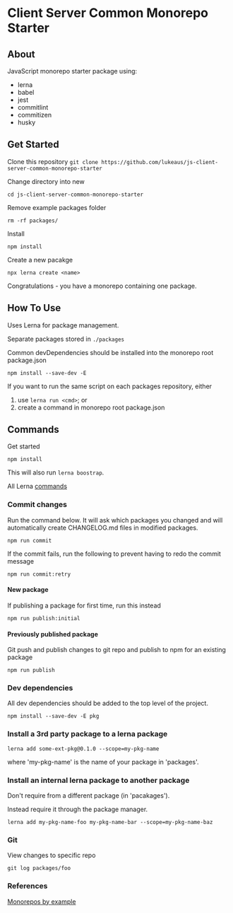 # Client Server Common Monorepo Starter

## About

JavaScript monorepo starter package using:

- lerna
- babel
- jest
- commitlint
- commitizen
- husky

## Get Started

Clone this repository
`git clone https://github.com/lukeaus/js-client-server-common-monorepo-starter`

Change directory into new

`cd js-client-server-common-monorepo-starter`

Remove example packages folder

`rm -rf packages/`

Install

`npm install`

Create a new pacakge

`npx lerna create <name>`

Congratulations - you have a monorepo containing one package.

## How To Use

Uses Lerna for package management.

Separate packages stored in `./packages`

Common devDependencies should be installed into the monorepo root package.json

`npm install --save-dev -E`

If you want to run the same script on each packages repository, either

1. use `lerna run <cmd>`; or
2. create a command in monorepo root package.json

## Commands

Get started

`npm install`

This will also run `lerna boostrap`.

All Lerna [commands](https://github.com/lerna/lerna/tree/master/commands)

### Commit changes

Run the command below. It will ask which packages you changed and will automatically create CHANGELOG.md files in modified packages.

`npm run commit`

If the commit fails, run the following to prevent having to redo the commit message

`npm run commit:retry`

#### New package

If publishing a package for first time, run this instead

`npm run publish:initial`

#### Previously published package

Git push and publish changes to git repo and publish to npm for an existing package

`npm run publish`

### Dev dependencies

All dev dependencies should be added to the top level of the project.

`npm install --save-dev -E pkg`

### Install a 3rd party package to a lerna package

`lerna add some-ext-pkg@0.1.0 --scope=my-pkg-name`

where 'my-pkg-name' is the name of your package in 'packages'.

### Install an internal lerna package to another package

Don't require from a different package (in 'pacakages').

Instead require it through the package manager.

`lerna add my-pkg-name-foo my-pkg-name-bar --scope=my-pkg-name-baz`

### Git

View changes to specific repo

`git log packages/foo`

### References

[Monorepos by example](https://codeburst.io/monorepos-by-example-part-1-3a883b49047e)
